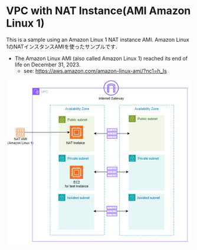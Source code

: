 # VPC with NAT Instance(AMI Amazon Linux 1)

This is a sample using an Amazon Linux 1 NAT instance AMI.
Amazon Linux 1のNATインスタンスAMIを使ったサンプルです.

- The Amazon Linux AMI (also called Amazon Linux 1) reached its end of life on December 31, 2023.
  - see: https://aws.amazon.com/amazon-linux-ami/?nc1=h_ls

![vpc-with-nat-ami-al1-overview](overview.png)
